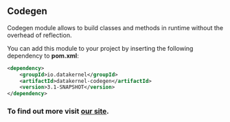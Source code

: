 ## Codegen

Codegen module allows to build classes and methods in runtime without the overhead of reflection.

You can add this module to your project by inserting the following dependency to **pom.xml**:
```xml
<dependency>
    <groupId>io.datakernel</groupId>
    <artifactId>datakernel-codegen</artifactId>
    <version>3.1-SNAPSHOT</version>
</dependency>
```

### To find out more visit [our site](https://datakernel.io/docs/core/codegen.html).